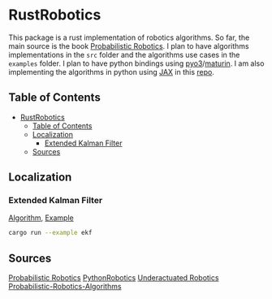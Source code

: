 # RustRobotics

This package is a rust implementation of robotics algorithms. So far, the main source is the book [Probabilistic Robotics](https://mitpress.mit.edu/9780262201629/probabilistic-robotics/). I plan to have algorithms implementations in the `src` folder and the algorithms use cases in the `examples` folder. I plan to have python bindings using [pyo3](https://github.com/PyO3/pyo3)/[maturin](https://github.com/PyO3/maturin). I am also implementing the algorithms in python using [JAX](https://jax.readthedocs.io/en/latest/) in this [repo](https://github.com/jgsimard/jaxrobot).

## Table of Contents

- [RustRobotics](#rustrobotics)
  - [Table of Contents](#table-of-contents)
  - [Localization](#localization)
    - [Extended Kalman Filter](#extended-kalman-filter)
  - [Sources](#sources)

<!-- * Unscented Kalman filter -->
<!-- * Information filter -->
<!-- * Particle filter -->
<!-- * Hisstogram filter -->
<!-- * Mapping -->
  <!-- * Gaussian Grid -->
  <!-- * Ray Casting Grid -->
  <!-- * Lidar to Grid -->
  <!-- * K-means clustering -->
  <!-- * Gaussian Mixture Model -->
  <!-- * Rectangle Fitting -->
<!-- * SLAM -->
  <!-- * Iterative Closest Point -->
  <!-- * EKF-SLAM -->
  <!-- * GraphSlam -->
  <!-- * SEIF-SLAM -->
  <!-- * FastSLAM 1.0 -->
  <!-- * FastSLAM 2.0 -->
<!-- * Path Planning -->
<!-- * Grid Based Search -->
<!-- * Dijkstra -->
<!-- * A-star -->
<!-- * D-star -->
<!-- * D-star lite -->
<!-- * Potential Field -->
<!-- * Rapidly-Exploring Random Trees (RRT) -->
<!-- * RRT-star -->
<!-- * RRT-star with reeds-shepp path -->
<!-- * Polynomial -->
<!-- * Order 3 -->
<!-- * Order 5 -->

## Localization

### Extended Kalman Filter

[Algorithm](src/localization/extended_kalman_filter.rs), [Example](examples/localization/extended_kalman_filter.rs)

```bash
cargo run --example ekf
```

## Sources

[Probabilistic Robotics](https://mitpress.mit.edu/9780262201629/probabilistic-robotics/)
[PythonRobotics](https://github.com/AtsushiSakai/PythonRobotics)
[Underactuated Robotics](https://underactuated.mit.edu/index.html)
[Probabilistic-Robotics-Algorithms](https://github.com/ChengeYang/Probabilistic-Robotics-Algorithms)
